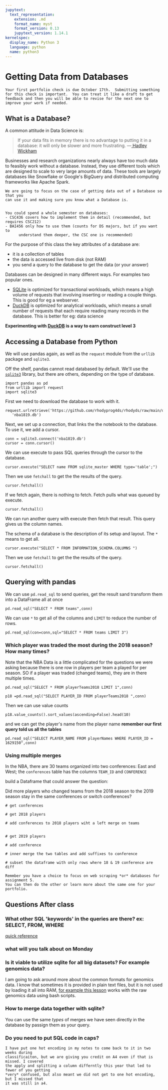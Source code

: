 ```yaml
---
jupytext:
  text_representation:
    extension: .md
    format_name: myst
    format_version: 0.13
    jupytext_version: 1.14.1
kernelspec:
  display_name: Python 3
  language: python
  name: python3
---
```


# Getting Data from Databases

```{important}
Your first portfolio check is due October 17th.  Submitting something for this check is important.  You can treat it like a draft to get feedback and then you will be able to revise for the next one to improve your work if needed.
```


## What is a Database?


A common attitude in Data Science is:

> If your data fits in memory there is no advantage to putting it in a database: it will only be slower and more frustrating.     —[ Hadley Wickham](https://dbplyr.tidyverse.org/articles/dbplyr.html)


Businesses and research organizations nearly always have too much data to feasibly work without a database.
Instead, they use different tools which are designed to scale to very large amounts of data. These tools are largely databases like Snowflake or Google's BigQuery and distributed computing frameworks like Apache Spark.


```{warning}
We are going to focus on the case of getting data out of a Database so that you
can use it and making sure you know what a Database is.  


You could spend a whole semester on databases:
- CSC436 covers how to implement them in detail (recommended, but requires CSC212)
- BAI456 only how to use them (counts for DS majors, but if you want to
      understand them deeper, the CSC one is recommended)

```

For the purpose of this class the key attributes of a database are:
- it is a collection of tables
- the data is accessed live from disk (not RAM)
- you send a query to the database to get the data (or your answer)


Databases can be designed in many different ways.  For examples two popular ones.

- [SQLite](https://www.sqlite.org/index.html) is optimized for transactional workloads, which means a high volume of requests that involving inserting or reading a couple things. This is good for eg a webserver.
- [DuckDB](https://duckdb.org/) is optimized for analytical workloads, which means a small number of requests that each require reading many records in the database. This is better for eg: data science

**Experimenting with [DuckDB](https://duckdb.org/docs/guides/python/install) is a way to earn construct level 3**


## Accessing a Database from Python

We will use pandas again, as well as the `request` module from the `urllib`
package and `sqlite3`.

Off the shelf, pandas cannot read databased by default. We'll use the
[`sqlite3`](https://docs.python.org/3/library/sqlite3.html) library, but there
are others, depending on the type of database.

```{code-cell} ipython3
import pandas as pd
from urllib import request
import sqlite3
```


First we need to download the database to work with it.
```{code-cell} ipython3
request.urlretrieve('https://github.com/rhodyprog4ds/rhodyds/raw/main/data/nba1819.db',
   'nba1819.db')
```

Next, we set up a connection, that links the the notebook to the database.
 To use it, we add a cursor.

```{code-cell} ipython3
conn = sqlite3.connect('nba1819.db')
cursor = conn.cursor()
```

We can use execute to pass SQL queries through the cursor to the database.
```{code-cell} ipython3
cursor.execute("SELECT name FROM sqlite_master WHERE type='table';")
```

Then we use `fetchall` to get the the results of the query.
```{code-cell} ipython3
cursor.fetchall()
```

If we fetch again, there is nothing to fetch.  Fetch pulls what was queued by
execute.

```{code-cell} ipython3
cursor.fetchall()
```

We can run another query with execute then fetch that result.  This query gives
us the column names.  

The schema of a database is the description of its setup and layout. The `*` means to get all.

```{code-cell} ipython3
cursor.execute("SELECT * FROM INFORMATION_SCHEMA.COLUMNS ")
```

Then we use `fetchall` to get the the results of the query.
```{code-cell} ipython3
cursor.fetchall()
```

## Querying with pandas

We can use `pd.read_sql` to send queries, get the result sand transform them
into a DataFrame all at once


```{code-cell} ipython3
pd.read_sql("SELECT * FROM teams",conn)
```
We can use `*` to get all of the columns and `LIMIT` to reduce the number of rows.

```{code-cell} ipython3
pd.read_sql(con=conn,sql="SELECT * FROM teams LIMIT 3")
```

### Which player was traded the most during the 2018 season? How many times?  


Note that the NBA Data is a little complicated for the questions we were asking
because there is one row in players per team a played for per season.  SO if a
player was traded (changed teams), they are in there multiple times.

```{code-cell} ipython3
pd.read_sql("SELECT * FROM playerTeams2018 LIMIT 1",conn)
```

```{code-cell} ipython3
p18 =pd.read_sql("SELECT PLAYER_ID FROM playerTeams2018 ",conn)
```

Then we can use value counts

```{code-cell} ipython3
p18.value_counts().sort_values(ascending=False).head(10)
```

and we can get the player's name from the player name **remember our first query told us all the tables**

```{code-cell} ipython3
pd.read_sql("SELECT PLAYER_NAME FROM playerNames WHERE PLAYER_ID = 1629150",conn)
```

### Using multiple merges

In the NBA, there are 30 teams organized into two conferences: East and West;
the `conferences` table has the columns `TEAM_ID` and `CONFERENCE`

build a Dataframe that could answer the question:

Did more players who changed teams from the 2018 season to the 2019 season stay
in the same conferences or switch conferences?

```{code-cell} ipython3
# get conferences

# get 2018 players

# add conferences to 2018 players wiht a left merge on teams


# get 2019 players

# add conference

# inner merge the two tables and add suffixes to conference

# subset the dataframe with only rows where 18 & 19 conference are diff
```


```{important}
Remmber you have a choice to focus on web scraping *or* databases for assignment 5.  
You can then do the other or learn more about the same one for your portfolio.
```


## Questions After class

### What other SQL 'keywords' in the queries are there? ex: SELECT, FROM, WHERE

[quick reference](https://www.w3schools.com/sql/sql_quickref.asp)

### what will you talk about on Monday


### Is it viable to utilize sqlite for all big datasets? For example genomics data?

I am going to ask around more about the common formats for genomics data.  I
know that sometimes it is provided in plain text files, but it is not used by
loading it all into RAM, [for example this lesson](https://datacarpentry.org/wrangling-genomics/02-quality-control/index.html)
works with the raw genomics data using bash scripts.

### How to merge data together with sqlite?

You can use the same *types* of merges we have seen directly in the database by
passign them as your query.

### Do you need to put SQL code in caps?


```{important}
I have put one hot encoding in my notes to come back to it in two weeks during
classificaiton, but we are giving you credit on A4 even if that is missed. I covered
the apply and splitting a column differntly this year that led to fewer of you getting
*very* confused, but also meant we did not get to one hot encoding, but I missed that
it was still in a4.
```
